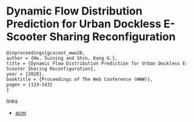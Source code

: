 # Dynamic Flow Distribution Prediction for Urban Dockless E-Scooter Sharing Reconfiguration

```
@inproceedings{gcscoot_www20,
author = {He, Suining and Shin, Kang G.},
title = {Dynamic Flow Distribution Prediction for Urban Dockless E-Scooter Sharing Reconfiguration},
year = {2020},
booktitle = {Proceedings of The Web Conference (WWW)},
pages = {133–143}
}
```

links
- [acm](https://dl.acm.org/doi/abs/10.1145/3366423.3380101)
